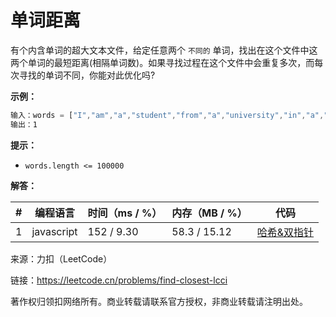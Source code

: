 # 单词距离

有个内含单词的超大文本文件，给定任意两个 `不同的` 单词，找出在这个文件中这两个单词的最短距离(相隔单词数)。如果寻找过程在这个文件中会重复多次，而每次寻找的单词不同，你能对此优化吗?

**示例：**

``` javascript
输入：words = ["I","am","a","student","from","a","university","in","a","city"], word1 = "a", word2 = "student"
输出：1
```

**提示：**

- `words.length <= 100000`

**解答：**

**#**|**编程语言**|**时间（ms / %）**|**内存（MB / %）**|**代码**
--|--|--|--|--
1|javascript|152 / 9.30|58.3 / 15.12|[哈希&双指针](./javascript/ac_v1.js)

来源：力扣（LeetCode）

链接：https://leetcode.cn/problems/find-closest-lcci

著作权归领扣网络所有。商业转载请联系官方授权，非商业转载请注明出处。
